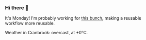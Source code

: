 ### Hi there :wave:

It's Monday! I'm probably working for [this bunch](https://github.com/kohofinancial), making a reusable workflow more reusable.

Weather in Cranbrook: overcast, at +0°C.
